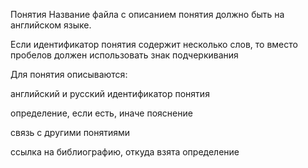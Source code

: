Понятия
Название файла с описанием понятия должно быть на английском языке.

Если идентификатор понятия содержит несколько слов, то вместо пробелов должен использовать знак подчеркивания

Для понятия описываются:

английский и русский идентификатор понятия

определение, если есть, иначе пояснение

связь с другими понятиями

ссылка на библиографию, откуда взята определение
